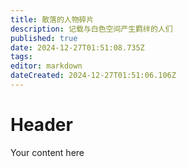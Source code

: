 ```yaml
---
title: 散落的人物碎片
description: 记载与白色空间产生羁绊的人们
published: true
date: 2024-12-27T01:51:08.735Z
tags: 
editor: markdown
dateCreated: 2024-12-27T01:51:06.106Z
---
```


# Header
Your content here